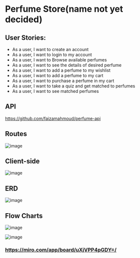 # Perfume Store(name not yet decided)


## User Stories:
- As a user, I want to create an account
- As a user, I want to login to my account 
- As a user, I want to Browse available perfumes
- As a user, I want to see the details of desired perfume
- As a user, I want to add a perfume to my wishlist
- As a user, I want to add a perfume to my cart
- As a user, I want to purchase a perfume in my cart
- As a user, I want to take a quiz and get matched to perfumes
- As a user, I want to see matched perfumes

## API

https://github.com/faizamahmoud/perfume-api


## Routes
![image](https://user-images.githubusercontent.com/56799470/194616337-cedd3884-8580-42c7-bc0a-18b6ae80c634.png)


## Client-side
![image](https://user-images.githubusercontent.com/56799470/194618458-69dc6b5c-9248-42ab-9aba-efa30104981f.png)


## ERD
![image](https://user-images.githubusercontent.com/56799470/194637710-2f18cb07-444a-49fe-8b7f-3928ecdb69e0.png)


## Flow Charts

![image](https://user-images.githubusercontent.com/56799470/194635329-4604c15d-8622-49ac-a423-052a1f159782.png)

![image](https://user-images.githubusercontent.com/56799470/194635538-4a16fae8-4f09-46cf-8b21-2f4637a1eec0.png)

### https://miro.com/app/board/uXjVPP4pGDY=/

